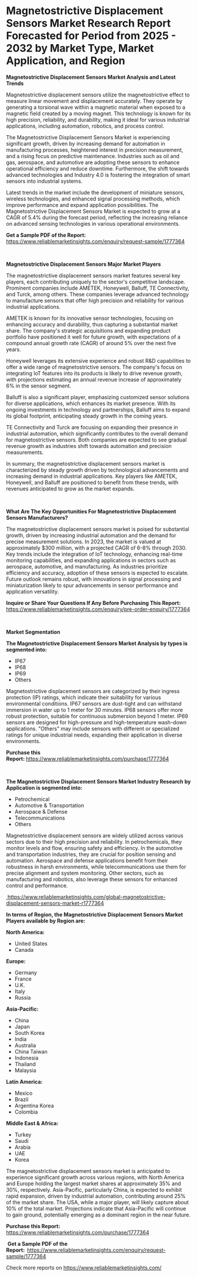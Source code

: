 <p><h1>Magnetostrictive Displacement Sensors Market Research Report Forecasted for Period from 2025 -  2032 by Market Type, Market Application, and Region</h1></p><p><strong>Magnetostrictive Displacement Sensors Market Analysis and Latest Trends</strong></p>
<p><p>Magnetostrictive displacement sensors utilize the magnetostrictive effect to measure linear movement and displacement accurately. They operate by generating a torsional wave within a magnetic material when exposed to a magnetic field created by a moving magnet. This technology is known for its high precision, reliability, and durability, making it ideal for various industrial applications, including automation, robotics, and process control.</p><p>The Magnetostrictive Displacement Sensors Market is experiencing significant growth, driven by increasing demand for automation in manufacturing processes, heightened interest in precision measurement, and a rising focus on predictive maintenance. Industries such as oil and gas, aerospace, and automotive are adopting these sensors to enhance operational efficiency and reduce downtime. Furthermore, the shift towards advanced technologies and Industry 4.0 is fostering the integration of smart sensors into industrial systems.</p><p>Latest trends in the market include the development of miniature sensors, wireless technologies, and enhanced signal processing methods, which improve performance and expand application possibilities. The Magnetostrictive Displacement Sensors Market is expected to grow at a CAGR of 5.4% during the forecast period, reflecting the increasing reliance on advanced sensing technologies in various operational environments.</p></p>
<p><strong>Get a Sample PDF of the Report:&nbsp;</strong> <a href="https://www.reliablemarketinsights.com/enquiry/request-sample/1777364?utm_campaign=1558&utm_medium=2&utm_source=Github&utm_content=ia&utm_term=10022025&utm_id=magnetostrictive-displacement-sensors">https://www.reliablemarketinsights.com/enquiry/request-sample/1777364</a></p>
<p>&nbsp;</p>
<p><strong>Magnetostrictive Displacement Sensors Major Market Players</strong></p>
<p><p>The magnetostrictive displacement sensors market features several key players, each contributing uniquely to the sector's competitive landscape. Prominent companies include AMETEK, Honeywell, Balluff, TE Connectivity, and Turck, among others. These companies leverage advanced technology to manufacture sensors that offer high precision and reliability for various industrial applications.</p><p>AMETEK is known for its innovative sensor technologies, focusing on enhancing accuracy and durability, thus capturing a substantial market share. The company's strategic acquisitions and expanding product portfolio have positioned it well for future growth, with expectations of a compound annual growth rate (CAGR) of around 5% over the next five years.</p><p>Honeywell leverages its extensive experience and robust R&D capabilities to offer a wide range of magnetostrictive sensors. The company's focus on integrating IoT features into its products is likely to drive revenue growth, with projections estimating an annual revenue increase of approximately 6% in the sensor segment.</p><p>Balluff is also a significant player, emphasizing customized sensor solutions for diverse applications, which enhances its market presence. With its ongoing investments in technology and partnerships, Balluff aims to expand its global footprint, anticipating steady growth in the coming years.</p><p>TE Connectivity and Turck are focusing on expanding their presence in industrial automation, which significantly contributes to the overall demand for magnetostrictive sensors. Both companies are expected to see gradual revenue growth as industries shift towards automation and precision measurements.</p><p>In summary, the magnetostrictive displacement sensors market is characterized by steady growth driven by technological advancements and increasing demand in industrial applications. Key players like AMETEK, Honeywell, and Balluff are positioned to benefit from these trends, with revenues anticipated to grow as the market expands.</p></p>
<p>&nbsp;</p>
<p><strong>What Are The Key Opportunities For Magnetostrictive Displacement Sensors Manufacturers?</strong></p>
<p><p>The magnetostrictive displacement sensors market is poised for substantial growth, driven by increasing industrial automation and the demand for precise measurement solutions. In 2023, the market is valued at approximately $300 million, with a projected CAGR of 6-8% through 2030. Key trends include the integration of IoT technology, enhancing real-time monitoring capabilities, and expanding applications in sectors such as aerospace, automotive, and manufacturing. As industries prioritize efficiency and accuracy, adoption of these sensors is expected to escalate. Future outlook remains robust, with innovations in signal processing and miniaturization likely to spur advancements in sensor performance and application versatility.</p></p>
<p><strong>Inquire or Share Your Questions If Any Before Purchasing This Report:</strong> <a href="https://www.reliablemarketinsights.com/enquiry/pre-order-enquiry/1777364?utm_campaign=1558&utm_medium=2&utm_source=Github&utm_content=ia&utm_term=10022025&utm_id=magnetostrictive-displacement-sensors">https://www.reliablemarketinsights.com/enquiry/pre-order-enquiry/1777364</a></p>
<p>&nbsp;</p>
<p><strong>Market Segmentation</strong></p>
<p><strong>The Magnetostrictive Displacement Sensors Market Analysis by types is segmented into:</strong></p>
<p><ul><li>IP67</li><li>IP68</li><li>IP69</li><li>Others</li></ul></p>
<p><p>Magnetostrictive displacement sensors are categorized by their ingress protection (IP) ratings, which indicate their suitability for various environmental conditions. IP67 sensors are dust-tight and can withstand immersion in water up to 1 meter for 30 minutes. IP68 sensors offer more robust protection, suitable for continuous submersion beyond 1 meter. IP69 sensors are designed for high-pressure and high-temperature wash-down applications. "Others" may include sensors with different or specialized ratings for unique industrial needs, expanding their application in diverse environments.</p></p>
<p><strong>Purchase this Report:&nbsp;</strong><a href="https://www.reliablemarketinsights.com/purchase/1777364?utm_campaign=1558&utm_medium=2&utm_source=Github&utm_content=ia&utm_term=10022025&utm_id=magnetostrictive-displacement-sensors">https://www.reliablemarketinsights.com/purchase/1777364</a></p>
<p>&nbsp;</p>
<p><strong>The Magnetostrictive Displacement Sensors Market Industry Research by Application is segmented into:</strong></p>
<p><ul><li>Petrochemical</li><li>Automotive & Transportation</li><li>Aerospace & Defense</li><li>Telecommunications</li><li>Others</li></ul></p>
<p><p>Magnetostrictive displacement sensors are widely utilized across various sectors due to their high precision and reliability. In petrochemicals, they monitor levels and flow, ensuring safety and efficiency. In the automotive and transportation industries, they are crucial for position sensing and automation. Aerospace and defense applications benefit from their robustness in harsh environments, while telecommunications use them for precise alignment and system monitoring. Other sectors, such as manufacturing and robotics, also leverage these sensors for enhanced control and performance.</p></p>
<p><a href="https://www.reliablemarketinsights.com/global-magnetostrictive-displacement-sensors-market-r1777364?utm_campaign=1558&utm_medium=2&utm_source=Github&utm_content=ia&utm_term=10022025&utm_id=magnetostrictive-displacement-sensors">&nbsp;https://www.reliablemarketinsights.com/global-magnetostrictive-displacement-sensors-market-r1777364</a></p>
<p><strong>In terms of Region, the Magnetostrictive Displacement Sensors Market Players available by Region are:</strong></p>
<p>
    <p> <strong> North America: </strong>
        <ul>
            <li>United States</li>
            <li>Canada</li>
        </ul>
        </p> 
    <p> <strong> Europe: </strong>
        <ul>
            <li>Germany</li>
            <li>France</li>
            <li>U.K.</li>
            <li>Italy</li>
            <li>Russia</li>
        </ul>
        </p> 
    <p> <strong> Asia-Pacific: </strong>
        <ul>
            <li>China</li>
            <li>Japan</li>
            <li>South Korea</li>
            <li>India</li>
            <li>Australia</li>
            <li>China Taiwan</li>
            <li>Indonesia</li>
            <li>Thailand</li>
            <li>Malaysia</li>
        </ul>
        </p> 
    <p> <strong> Latin America: </strong>
        <ul>
            <li>Mexico</li>
            <li>Brazil</li>
            <li>Argentina Korea</li>
            <li>Colombia</li>
        </ul>
        </p> 
    <p> <strong> Middle East & Africa: </strong>
        <ul>
            <li>Turkey</li>
            <li>Saudi</li>
            <li>Arabia</li>
            <li>UAE</li>
            <li>Korea</li>
        </ul>
    </p>
    </p>
<p><p>The magnetostrictive displacement sensors market is anticipated to experience significant growth across various regions, with North America and Europe holding the largest market shares at approximately 35% and 30%, respectively. Asia-Pacific, particularly China, is expected to exhibit rapid expansion, driven by industrial automation, contributing around 25% of the market share. The USA, while a major player, will likely capture about 10% of the total market. Projections indicate that Asia-Pacific will continue to gain ground, potentially emerging as a dominant region in the near future.</p></p>
<p><strong>Purchase this Report: </strong><a href="https://www.reliablemarketinsights.com/purchase/1777364?utm_campaign=1558&utm_medium=2&utm_source=Github&utm_content=ia&utm_term=10022025&utm_id=magnetostrictive-displacement-sensors">https://www.reliablemarketinsights.com/purchase/1777364</a></p>
<p>&nbsp;<strong>Get a Sample PDF of the Report:&nbsp;&nbsp;</strong><a href="https://www.reliablemarketinsights.com/enquiry/request-sample/1777364?utm_campaign=1558&utm_medium=2&utm_source=Github&utm_content=ia&utm_term=10022025&utm_id=magnetostrictive-displacement-sensors">https://www.reliablemarketinsights.com/enquiry/request-sample/1777364</a></p>
<p><strong></strong></p>
<p>Check more reports on <a href="https://www.reliablemarketinsights.com/?utm_campaign=1558&utm_medium=2&utm_source=Github&utm_content=ia&utm_term=10022025&utm_id=magnetostrictive-displacement-sensors">https://www.reliablemarketinsights.com/</a></p>